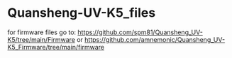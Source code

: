 # Quansheng-UV-K5_files

for firmware files go to: https://github.com/spm81/Quansheng_UV-K5/tree/main/Firmware
or
https://github.com/amnemonic/Quansheng_UV-K5_Firmware/tree/main/firmware
